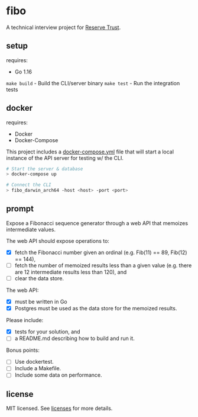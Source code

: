 # fibo
A technical interview project for [Reserve Trust](https://www.reservetrust.com/).

## setup
requires:  
* Go 1.16

`make build` - Build the CLI/server binary
`make test`  - Run the integration tests

## docker
requires:  
* Docker
* Docker-Compose

This project includes a [docker-compose.yml](./docker-compose.yml) file that will start
a local instance of the API server for testing w/ the CLI.

```bash
# Start the server & database
> docker-compose up

# Connect the CLI
> fibo_darwin_arch64 -host <host> -port <port>
```

## prompt
Expose a Fibonacci sequence generator through a web API that memoizes intermediate values.

The web API should expose operations to:
- [x] fetch the Fibonacci number given an ordinal (e.g. Fib(11) == 89, Fib(12) == 144),
- [ ] fetch the number of memoized results less than a given value (e.g. there are 12 intermediate results less than 120), and
- [ ] clear the data store.

The web API:
- [x] must be written in Go
- [x] Postgres must be used as the data store for the memoized results.

Please include:
- [x] tests for your solution, and
- [ ] a README.md describing how to build and run it.

Bonus points:
- [ ] Use dockertest.
- [ ] Include a Makefile.
- [ ] Include some data on performance.

## license
MIT licensed. See [licenses](./licenses) for more details.
